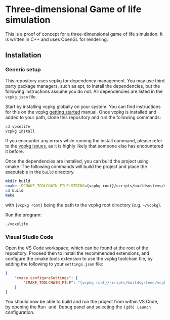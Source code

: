 # Three-dimensional Game of life simulation

This is a proof of concept for a three-dimensional game of life simulation. It is written in C++ and uses OpenGL for rendering.

## Installation

### Generic setup

This repository uses vcpkg for dependency management. You may use third party package managers, such as apt, to install the dependencies, but the following instructions assume you do not. All dependencies are listed in the `vcpkg.json` file.

Start by installing vcpkg globally on your system. You can find instructions for this on the vcpkg [getting started](https://vcpkg.io/en/getting-started.html) manual. Once vcpkg is installed and added to your path, clone this repository and run the following commands:

```bash
cd voxelife
vcpkg install
```

If you encounter any errors while running the install command, please refer to the [vcpkg issues](https://github.com/microsoft/vcpkg/issues), as it is highly likely that someone else has encountered it before.

Once the dependencies are installed, you can build the project using cmake. The following commands will build the project and place the executable in the `build` directory.

```bash
mkdir build
cmake -DCMAKE_TOOLCHAIN_FILE:STRING={vcpkg root}/scripts/buildsystems/vcpkg.cmake .
cd build
make
```
with `{vcpkg root}` being the path to the vcpkg root directory (e.g. `~/vcpkg`).

Run the program:

```bash
./voxelife
```

### Visual Studio Code

Open the VS Code workspace, which can be found at the root of the repository. Proceed then to install the recommended extensions, and configure the cmake tools extension to use the vcpkg toolchain file, by adding the following to your `settings.json` file:

```json
{
    "cmake.configureSettings": {
        "CMAKE_TOOLCHAIN_FILE": "{vcpkg root}/scripts/buildsystems/vcpkg.cmake"
    }
}
```
You should now be able to build and run the project from within VS Code, by opening the <kbd>Run and Debug</kbd> panel and selecting the `(gdb) Launch` configuration.
